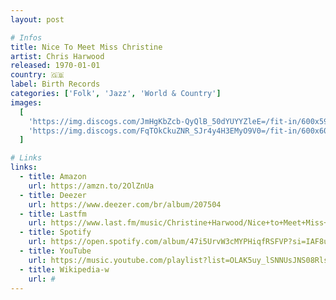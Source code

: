```yaml
---
layout: post

# Infos
title: Nice To Meet Miss Christine
artist: Chris Harwood
released: 1970-01-01
country: 🇬🇧
label: Birth Records
categories: ['Folk', 'Jazz', 'World & Country']
images:
  [
    'https://img.discogs.com/JmHgKbZcb-QyQlB_50dYUYYZleE=/fit-in/600x590/filters:strip_icc():format(jpeg):mode_rgb():quality(90)/discogs-images/R-4721409-1402775874-2279.jpeg.jpg',
    'https://img.discogs.com/FqTOkCkuZNR_SJr4y4H3EMyO9V0=/fit-in/600x602/filters:strip_icc():format(jpeg):mode_rgb():quality(90)/discogs-images/R-4721409-1579522199-9409.jpeg.jpg',
  ]

# Links
links:
  - title: Amazon
    url: https://amzn.to/2OlZnUa
  - title: Deezer
    url: https://www.deezer.com/br/album/207504
  - title: Lastfm
    url: https://www.last.fm/music/Christine+Harwood/Nice+to+Meet+Miss+Christine
  - title: Spotify
    url: https://open.spotify.com/album/47i5UrvW3cMYPHiqfRSFVP?si=IAF8u17KQvuVZz6Nj1DpLQ
  - title: YouTube
    url: https://music.youtube.com/playlist?list=OLAK5uy_lSNNUsJNS08Rlsjp8RYs6d_UnWTXGfGQM
  - title: Wikipedia-w
    url: #
---
```


